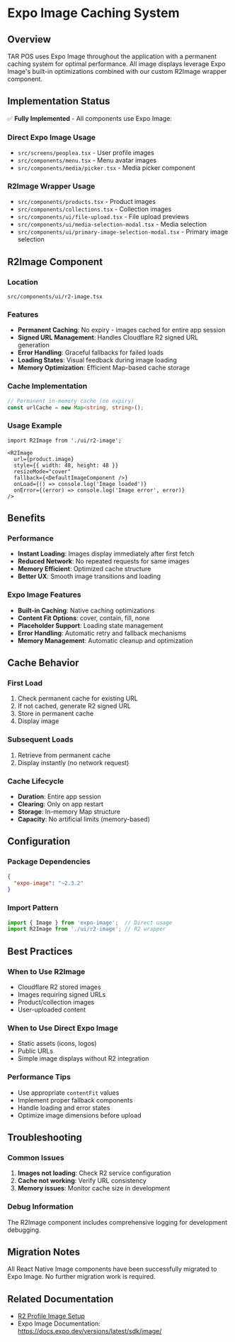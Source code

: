 # Expo Image Caching System

## Overview

TAR POS uses Expo Image throughout the application with a permanent caching system for optimal performance. All image displays leverage Expo Image's built-in optimizations combined with our custom R2Image wrapper component.

## Implementation Status

✅ **Fully Implemented** - All components use Expo Image:

### Direct Expo Image Usage
- `src/screens/peoplea.tsx` - User profile images
- `src/components/menu.tsx` - Menu avatar images  
- `src/components/media/picker.tsx` - Media picker component

### R2Image Wrapper Usage
- `src/components/products.tsx` - Product images
- `src/components/collections.tsx` - Collection images
- `src/components/ui/file-upload.tsx` - File upload previews
- `src/components/ui/media-selection-modal.tsx` - Media selection
- `src/components/ui/primary-image-selection-modal.tsx` - Primary image selection

## R2Image Component

### Location
`src/components/ui/r2-image.tsx`

### Features
- **Permanent Caching**: No expiry - images cached for entire app session
- **Signed URL Management**: Handles Cloudflare R2 signed URL generation
- **Error Handling**: Graceful fallbacks for failed loads
- **Loading States**: Visual feedback during image loading
- **Memory Optimization**: Efficient Map-based cache storage

### Cache Implementation
```typescript
// Permanent in-memory cache (no expiry)
const urlCache = new Map<string, string>();
```

### Usage Example
```tsx
import R2Image from './ui/r2-image';

<R2Image
  url={product.image}
  style={{ width: 48, height: 48 }}
  resizeMode="cover"
  fallback={<DefaultImageComponent />}
  onLoad={() => console.log('Image loaded')}
  onError={(error) => console.log('Image error', error)}
/>
```

## Benefits

### Performance
- **Instant Loading**: Images display immediately after first fetch
- **Reduced Network**: No repeated requests for same images
- **Memory Efficient**: Optimized cache structure
- **Better UX**: Smooth image transitions and loading

### Expo Image Features
- **Built-in Caching**: Native caching optimizations
- **Content Fit Options**: cover, contain, fill, none
- **Placeholder Support**: Loading state management
- **Error Handling**: Automatic retry and fallback mechanisms
- **Memory Management**: Automatic cleanup and optimization

## Cache Behavior

### First Load
1. Check permanent cache for existing URL
2. If not cached, generate R2 signed URL
3. Store in permanent cache
4. Display image

### Subsequent Loads
1. Retrieve from permanent cache
2. Display instantly (no network request)

### Cache Lifecycle
- **Duration**: Entire app session
- **Clearing**: Only on app restart
- **Storage**: In-memory Map structure
- **Capacity**: No artificial limits (memory-based)

## Configuration

### Package Dependencies
```json
{
  "expo-image": "~2.3.2"
}
```

### Import Pattern
```typescript
import { Image } from 'expo-image';  // Direct usage
import R2Image from './ui/r2-image'; // R2 wrapper
```

## Best Practices

### When to Use R2Image
- Cloudflare R2 stored images
- Images requiring signed URLs
- Product/collection images
- User-uploaded content

### When to Use Direct Expo Image
- Static assets (icons, logos)
- Public URLs
- Simple image displays without R2 integration

### Performance Tips
- Use appropriate `contentFit` values
- Implement proper fallback components
- Handle loading and error states
- Optimize image dimensions before upload

## Troubleshooting

### Common Issues
1. **Images not loading**: Check R2 service configuration
2. **Cache not working**: Verify URL consistency
3. **Memory issues**: Monitor cache size in development

### Debug Information
The R2Image component includes comprehensive logging for development debugging.

## Migration Notes

All React Native Image components have been successfully migrated to Expo Image. No further migration work is required.

## Related Documentation
- [R2 Profile Image Setup](./r2-profile-image-setup.md)
- Expo Image Documentation: https://docs.expo.dev/versions/latest/sdk/image/